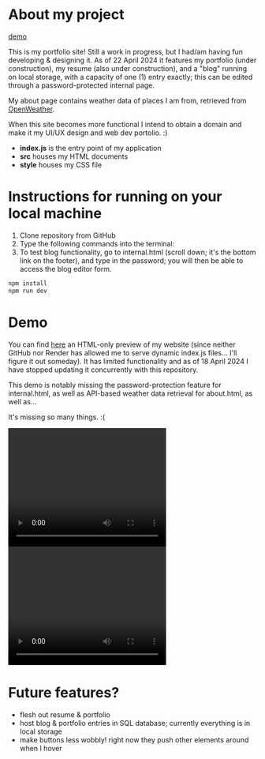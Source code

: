 # About my project
[demo](https://yawenx2004.github.io/portfolio-site-static/index.html)

This is my portfolio site! Still a work in progress, but I had/am having fun developing & designing it. As of 22 April 2024 it features my portfolio (under construction), my resume (also under construction), and a "blog" running on local storage, with a capacity of one (1) entry exactly; this can be edited through a password-protected internal page.

My about page contains weather data of places I am from, retrieved from [OpenWeather](https://openweathermap.org/).

When this site becomes more functional I intend to obtain a domain and make it my UI/UX design and web dev portolio. :)

- **index.js** is the entry point of my application
- **src** houses my HTML documents
- **style** houses my CSS file

# Instructions for running on your local machine
1. Clone repository from GitHub
2. Type the following commands into the terminal:
3. To test blog functionality, go to internal.html (scroll down; it's the bottom link on the footer), and type in the password; you will then be able to access the blog editor form.
```bash
npm install
npm run dev
```

# Demo
You can find [here](https://yawenx2004.github.io/portfolio-site-static/index.html) an HTML-only preview of my website (since neither GitHub nor Render has allowed me to serve dynamic index.js files... I'll figure it out someday). It has limited functionality and as of 18 April 2024 I have stopped updating it concurrently with this repository.

This demo is notably missing the password-protection feature for internal.html, as well as API-based weather data retrieval for about.html, as well as...

It's missing so many things. :(

<video width="320" height="240" controls>
  <source src="demo/demo-responsive.mov" type="video/mp4">
  Your browser does not support the video tag.
</video>

<video width="320" height="240" controls>
  <source src="demo/demo-blog.mov" type="video/mp4">
  Your browser does not support the video tag.
</video>


# Future features?
- flesh out resume & portfolio
- host blog & portfolio entries in SQL database; currently everything is in local storage
- make buttons less wobbly! right now they push other elements around when I hover
